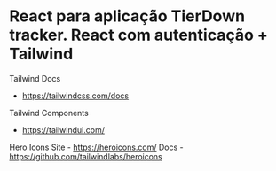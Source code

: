 # React para aplicação TierDown tracker. React com autenticação + Tailwind



Tailwind Docs

- https://tailwindcss.com/docs

Tailwind Components

- https://tailwindui.com/

Hero Icons
Site - https://heroicons.com/
Docs - https://github.com/tailwindlabs/heroicons
